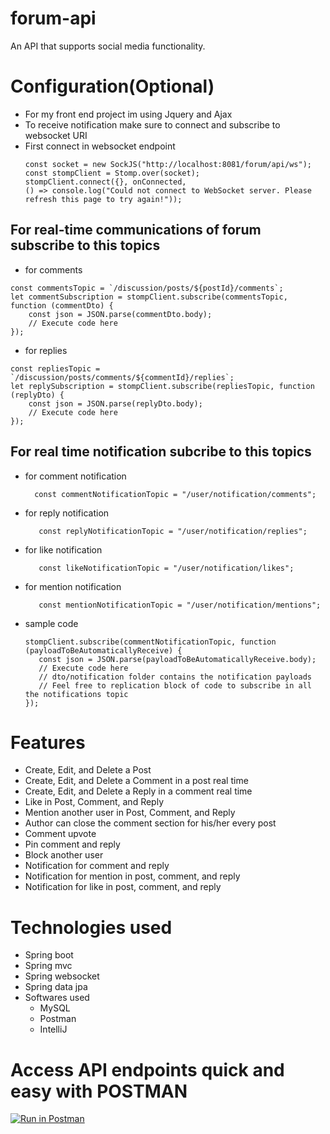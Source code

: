 # forum-api
An API that supports social media functionality.

# Configuration(Optional)
 - For my front end project im using Jquery and Ajax
 - To receive notification make sure to connect and subscribe to websocket URI
 - First connect in websocket endpoint
   ```
   const socket = new SockJS("http://localhost:8081/forum/api/ws");
   const stompClient = Stomp.over(socket);
   stompClient.connect({}, onConnected,
   () => console.log("Could not connect to WebSocket server. Please refresh this page to try again!"));
   ```
## For real-time communications of forum subscribe to this topics
  - for comments
  ```
  const commentsTopic = `/discussion/posts/${postId}/comments`;
  let commentSubscription = stompClient.subscribe(commentsTopic, function (commentDto) {
      const json = JSON.parse(commentDto.body);
      // Execute code here
  });
  ```
  - for replies
  ```
  const repliesTopic = `/discussion/posts/comments/${commentId}/replies`;
  let replySubscription = stompClient.subscribe(repliesTopic, function (replyDto) {
      const json = JSON.parse(replyDto.body);
      // Execute code here
  });
  ```
## For real time notification subcribe to this topics 
   - for comment notification
     ```
       const commentNotificationTopic = "/user/notification/comments";
     ```
   - for reply notification
     ```
        const replyNotificationTopic = "/user/notification/replies";
     ```
   - for like notification
     ```
        const likeNotificationTopic = "/user/notification/likes";
     ```
   - for mention notification
     ```
        const mentionNotificationTopic = "/user/notification/mentions";
     ```
   - sample code
     ```
     stompClient.subscribe(commentNotificationTopic, function (payloadToBeAutomaticallyReceive) {
        const json = JSON.parse(payloadToBeAutomaticallyReceive.body); 
        // Execute code here
        // dto/notification folder contains the notification payloads
        // Feel free to replication block of code to subscribe in all the notifications topic
     });
     ```
     
# Features
- Create, Edit, and Delete a Post
- Create, Edit, and Delete a Comment in a post real time
- Create, Edit, and Delete a Reply in a comment real time
- Like in Post, Comment, and Reply
- Mention another user in Post, Comment, and Reply
- Author can close the comment section for his/her every post
- Comment upvote
- Pin comment and reply
- Block another user
- Notification for comment and reply
- Notification for mention in post, comment, and reply
- Notification for like in post, comment, and reply

# Technologies used
- Spring boot
- Spring mvc
- Spring websocket
- Spring data jpa
 - Softwares used
   - MySQL
   - Postman
   - IntelliJ

# Access API endpoints quick and easy with POSTMAN
[![Run in Postman](https://run.pstmn.io/button.svg)](https://app.getpostman.com/run-collection/26932885-4e1fa1f7-9e7b-4089-aeca-68ab357fcde0?action=collection%2Ffork&source=rip_markdown&collection-url=entityId%3D26932885-4e1fa1f7-9e7b-4089-aeca-68ab357fcde0%26entityType%3Dcollection%26workspaceId%3Dc37ab156-57a3-4304-8ee9-d7bdc45ae1f4)
